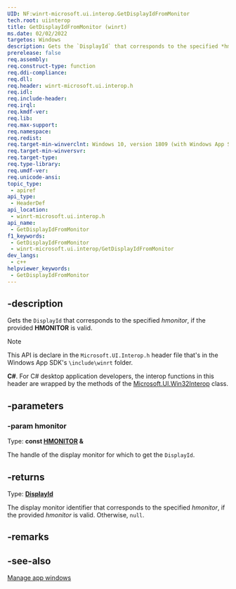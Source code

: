 ```yaml
---
UID: NF:winrt-microsoft.ui.interop.GetDisplayIdFromMonitor
tech.root: uiinterop
title: GetDisplayIdFromMonitor (winrt)
ms.date: 02/02/2022
targetos: Windows
description: Gets the `DisplayId` that corresponds to the specified *hmonitor*, if the provided **HMONITOR** is valid.
prerelease: false
req.assembly: 
req.construct-type: function
req.ddi-compliance: 
req.dll: 
req.header: winrt-microsoft.ui.interop.h
req.idl: 
req.include-header: 
req.irql: 
req.kmdf-ver: 
req.lib: 
req.max-support: 
req.namespace: 
req.redist: 
req.target-min-winverclnt: Windows 10, version 1809 (with Windows App SDK 1.0 or later)
req.target-min-winversvr: 
req.target-type: 
req.type-library: 
req.umdf-ver: 
req.unicode-ansi: 
topic_type:
 - apiref
api_type:
 - HeaderDef
api_location:
 - winrt-microsoft.ui.interop.h
api_name:
 - GetDisplayIdFromMonitor
f1_keywords:
 - GetDisplayIdFromMonitor
 - winrt-microsoft.ui.interop/GetDisplayIdFromMonitor
dev_langs:
 - c++
helpviewer_keywords:
 - GetDisplayIdFromMonitor
---
```


## -description

Gets the `DisplayId` that corresponds to the specified *hmonitor*, if the provided **HMONITOR** is valid.

> [!NOTE]
> This API is declare in the `Microsoft.UI.Interop.h` header file that's in the Windows App SDK's `\include\winrt` folder.

**C#**. For C# desktop application developers, the interop functions in this header are wrapped by the methods of the [Microsoft.UI.Win32Interop](/windows/apps/winui/winui3/cs-interop-apis/microsoft.ui/microsoft.ui.win32interop) class.

## -parameters

### -param hmonitor

Type: **const [HMONITOR](/windows/win32/winprog/windows-data-types) \&**

The handle of the display monitor for which to get the `DisplayId`.

## -returns

Type: **[DisplayId](/windows/windows-app-sdk/api/winrt/microsoft.ui.displayid)**

The display monitor identifier that corresponds to the specified *hmonitor*, if the provided *hmonitor* is valid. Otherwise, `null`.

## -remarks

## -see-also

[Manage app windows](/windows/apps/windows-app-sdk/windowing/windowing-overview)

